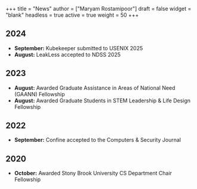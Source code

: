 +++
title = "News"
author = ["Maryam Rostamipoor"]
draft = false
widget = "blank"
headless = true
active = true
weight = 50
+++


## 2024
- **September:** Kubekeeper submitted to USENIX 2025
- **August:** LeakLess accepted to NDSS 2025

## 2023
- **August:** Awarded Graduate Assistance in Areas of National Need (GAANN) Fellowship
- **August:** Awarded Graduate Students in STEM Leadership & Life Design Fellowship

## 2022
- **September:** Confine accepted to the Computers & Security Journal

## 2020
- **October:** Awarded Stony Brook University CS Department Chair Fellowship

